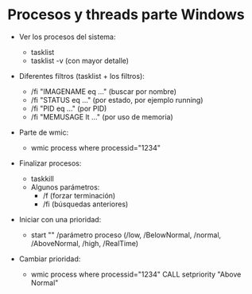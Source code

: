 # Procesos y threads parte Windows

- Ver los procesos del sistema:
    - tasklist
    - tasklist -v (con mayor detalle)

- Diferentes filtros (tasklist + los filtros):
    - /fi "IMAGENAME eq ..." (buscar por nombre)
    - /fi "STATUS eq ..." (por estado, por ejemplo running)
    - /fi "PID eq ..." (por PID)
    - /fi "MEMUSAGE lt ..." (por uso de memoria)

- Parte de wmic:
    - wmic process where processid="1234"

- Finalizar procesos:
    - taskkill
    - Algunos parámetros:
        - /f (forzar terminación)
        - /fi (búsquedas anteriores)

- Iniciar con una prioridad:
    - start "" /parámetro proceso (/low, /BelowNormal, /normal, /AboveNormal, /high, /RealTime)

- Cambiar prioridad:
    - wmic process where processid="1234" CALL setpriority "Above Normal"

